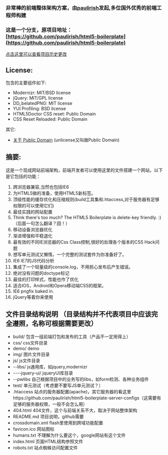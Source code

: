### 非常棒的前端整体架构方案，由[paulirish](http://paulirish.com/)发起,多位国外优秀的前端工程师构建
### 这是一个分支，原项目地址：[https://github.com/paulirish/html5-boilerplate](https://github.com/paulirish/html5-boilerplate)

[点击这里可以查看项目历史更改](http://github.com/paulirish/html5-boilerplate/compare/v0.9...v0.9.1)

## License:

包含的主要组件如下:

* Modernizr: MIT/BSD license
* jQuery: MIT/GPL license
* DD_belatedPNG: MIT license
* YUI Profiling: BSD license
* HTML5Doctor CSS reset: Public Domain
* CSS Reset Reloaded: Public Domain

其它:

* [关于 Public Domain](http://unlicense.org) (unlicense又叫做Public Domain) 


## 摘要:

这是一个现成网站前端架构，前端开发者可以使用这里的文件搭建一个网站，以下是它包括的功能：


1. 跨浏览器兼容,当然也包括IE6
2. 为HTML5做的准备，使用HTML5新标签。
3. 顶级性能的缓存优化和压缩规则(build工具集和.htaccess,对于服务器有足够权限的可以使用它们)
4. 最佳实践的网站配置
5. Think there's too much? The HTML5 Boilerplate is delete-key friendly. :)（后面一句怎么翻译？囧！）
6. 移动设备浏览器优化
7. 渐进增强和平稳退化
8. 最有效的不同IE浏览器的Css Class控制,很好的处理各个版本的CSS Hack问题
9. 想写单元测试又懒惰，一个完整的测试套件为你准备好了。
10. IE6 IE7的JS代码分析
11. 集成了一个轻量级的console.log，不用担心发布后产生错误。
12. 绝对没有问题的doctype标记
13. 最佳的打印样式，性能也作了优化
14. 适合IOS，Android和Opera移动端CSS的框架。
15. IE6 pngfix baked in.
16. jQuery等着你来使用

## 文件目录结构说明 	（目录结构并不代表项目中应该完全遵照，名称可根据需要更改）
* build/			包含一组前端打包和发布的工具（产品不一定用得上）
* css/				css文件目录
* demo/				demo
* img/				图片文件目录
* js/	  			js文件目录
* --libs/			js通用库，如jquery,modernizr
* ----jquery-ui/	jqueryUI库目录
* --pwlibs			自己根据项目中的业务写的libs，如form检测、各种业务组件
* test/				单元测试（考虑要不要写JS单元测试？）
* .htaccess			站点的服务器配置(apache)，其它服务器的看这里https://github.com/paulirish/html5-boilerplate-server-configs（这需要有足够的服务器权限，一般不会怎么用）
* 404.html			404文件，这个与前端关系不大，取决于网站整体架构
* README.md			项目说明，github需要
* crossdomain.xml	flash里使用到跨域功能配置
* favicon.ico		网站图标
* humans.txt		不理解为什么要这个，google网站有这个文件
* index.html		页面HTML结构参照文件
* robots.txt 		站点蜘蛛访问配置文件


